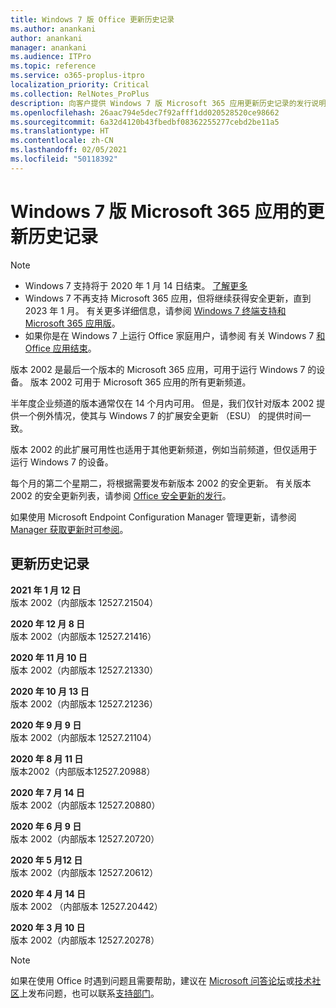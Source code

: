```yaml
---
title: Windows 7 版 Office 更新历史记录
ms.author: anankani
author: anankani
manager: anankani
ms.audience: ITPro
ms.topic: reference
ms.service: o365-proplus-itpro
localization_priority: Critical
ms.collection: RelNotes_ProPlus
description: 向客户提供 Windows 7 版 Microsoft 365 应用更新历史记录的发行说明
ms.openlocfilehash: 26aac794e5dec7f92afff1dd020528520ce98662
ms.sourcegitcommit: 6a32d4120b43fbedbf08362255277cebd2be11a5
ms.translationtype: HT
ms.contentlocale: zh-CN
ms.lasthandoff: 02/05/2021
ms.locfileid: "50118392"
---
```

# <a name="update-history-for-microsoft-365-apps-on-windows-7"></a>Windows 7 版 Microsoft 365 应用的更新历史记录 

 > [!NOTE]
>
>- Windows 7 支持将于 2020 年 1 月 14 日结束。 [了解更多](https://www.microsoft.com/microsoft-365/windows/end-of-windows-7-support)
>- Windows 7 不再支持 Microsoft 365 应用，但将继续获得安全更新，直到 2023 年 1 月。 有关更多详细信息，请参阅 [Windows 7 终端支持和 Microsoft 365 应用版](https://docs.microsoft.com/DeployOffice/endofsupport/windows-7-support)。
>- 如果你是在 Windows 7 上运行 Office 家庭用户，请参阅 有关 Windows 7 [和 Office 应用结束](https://support.microsoft.com/office/78f20fab-b57b-44d7-8368-06a8493f3cb9)。

版本 2002 是最后一个版本的 Microsoft 365 应用，可用于运行 Windows 7 的设备。 版本 2002 可用于 Microsoft 365 应用的所有更新频道。

半年度企业频道的版本通常仅在 14 个月内可用。 但是，我们仅针对版本 2002 提供一个例外情况，使其与 Windows 7 的扩展安全更新 （ESU） 的提供时间一致。

版本 2002 的此扩展可用性也适用于其他更新频道，例如当前频道，但仅适用于运行 Windows 7 的设备。

每个月的第二个星期二，将根据需要发布新版本 2002 的安全更新。 有关版本 2002 的安全更新列表，请参阅 [Office 安全更新的发行](microsoft365-apps-security-updates.md)。

如果使用 Microsoft Endpoint Configuration Manager 管理更新，请参阅 [Manager 获取更新时可参阅](https://docs.microsoft.com/deployoffice/endofsupport/windows-7-support#guidance-when-using-configuration-manager-for-updates)。


## <a name="update-history"></a>更新历史记录

[//]: # (请勿移除)

**2021 年 1 月 12 日**<br/>
版本 2002（内部版本 12527.21504）<br/>

**2020 年 12 月 8 日**<br/>
版本 2002（内部版本 12527.21416）<br/>

**2020 年 11 月 10 日**<br/>
版本 2002（内部版本 12527.21330）<br/>

**2020 年 10 月 13 日**<br/>
版本 2002（内部版本 12527.21236）<br/>

**2020 年 9 月 9 日**<br/>
版本 2002（内部版本 12527.21104）<br/>

**2020 年 8 月 11 日**<br/>
版本2002（内部版本12527.20988）<br/>

**2020 年 7 月 14 日**<br/>
版本 2002（内部版本 12527.20880）<br/>

**2020 年 6 月 9 日**<br/>
版本 2002（内部版本 12527.20720）<br/>

**2020 年 5 月12 日**<br/>
版本 2002（内部版本 12527.20612）<br/>

**2020 年 4 月 14 日**<br/>
版本 2002 （内部版本 12527.20442）<br/>

**2020 年 3 月 10 日**<br/>
版本 2002（内部版本 12527.20278）<br/>




> [!NOTE]
> 如果在使用 Office 时遇到问题且需要帮助，建议在 [Microsoft 问答论坛](https://answers.microsoft.com/)或[技术社区](https://techcommunity.microsoft.com/)上发布问题，也可以联系[支持部门](https://support.microsoft.com/contactus)。
